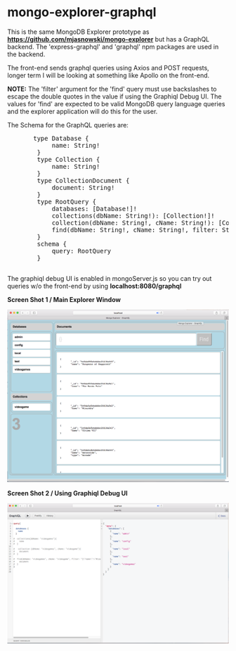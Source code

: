 # mongo-explorer-graphql

This is the same MongoDB Explorer prototype as <b>https://github.com/mjasnowski/mongo-explorer</b> but has a GraphQL backend. The 'express-graphql' and 'graphql' npm packages are used in the backend.

The front-end sends graphql queries using Axios and POST requests, longer term I will be looking at something like Apollo on the front-end.

<b>NOTE:</b> The 'filter' argument for the 'find' query must use backslashes to escape the double quotes in the value if using the Graphiql Debug UI. The values for 'find' are expected to be valid MongoDB query language queries and the explorer application will do this for the user.

The Schema for the GraphQL queries are:

<pre>
       type Database {
            name: String!
        }
        type Collection {
            name: String!
        }
        type CollectionDocument {
            document: String!
        }
        type RootQuery {
            databases: [Database!]!
            collections(dbName: String!): [Collection!]!
            collection(dbName: String!, cName: String!): [CollectionDocument!]!
            find(dbName: String!, cName: String!, filter: String!): [CollectionDocument!]!
        }
        schema {
            query: RootQuery
        }
        
</pre>

The graphiql debug UI is enabled in mongoServer.js so you can try out queries w/o the front-end by using <b>localhost:8080/graphql</b>

<b>Screen Shot 1 / Main Explorer Window<b>

<img src="https://github.com/mjasnowski/mongo-explorer-graphql/blob/master/screenshots/screenshot1.png"/>

<b>Screen Shot 2 / Using Graphiql Debug UI<b>

<img src="https://github.com/mjasnowski/mongo-explorer-graphql/blob/master/screenshots/screenshot2.png"/>
